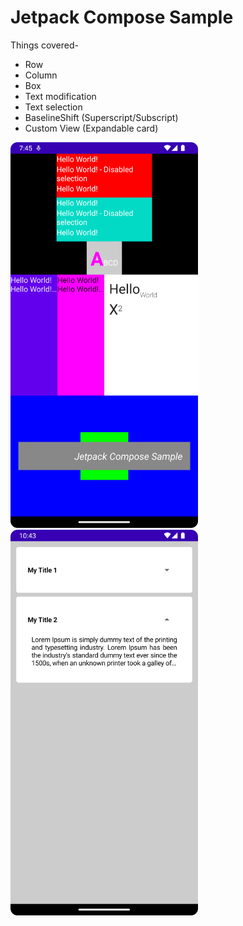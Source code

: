# Jetpack Compose Sample

Things covered-

* Row
* Column
* Box
* Text modification
* Text selection
* BaselineShift (Superscript/Subscript)
* Custom View (Expandable card)

<img src="screenshots/app.png" width="300"> <img src="screenshots/expandable_card.png" width="300">
